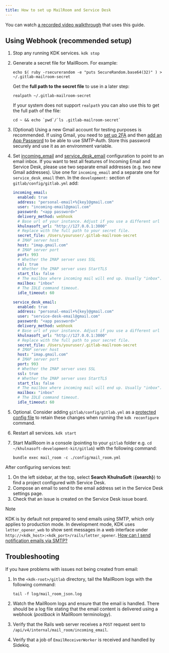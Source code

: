 ```yaml
---
title: How to set up MailRoom and Service Desk
---
```


You can watch [a recorded video walkthrough](https://www.youtube.com/watch?v=SdqBOK43MlI) that uses this guide.

## Using Webhook (recommended setup)

1. Stop any running KDK services. `kdk stop`

1. Generate a secret file for MailRoom. For example:

   ```shell
   echo $( ruby -rsecurerandom -e "puts SecureRandom.base64(32)" ) > ~/.gitlab-mailroom-secret
   ```
   
   Get the **full path to the secret file** to use in a later step:

   ```shell
   realpath ~/.gitlab-mailroom-secret
   ```
   
   If your system does not support `realpath` you can also use this to get the full path of the file:

   ```shell
   cd ~ && echo `pwd`/`ls .gitlab-mailroom-secret`
   ```

1. (Optional) Using a new Gmail account for testing purposes is recommended. If using Gmail, you need to 
   [set up 2FA](https://myaccount.google.com/u/1/signinoptions/two-step-verification) and then 
   [add an App Password](https://myaccount.google.com/u/1/apppasswords) to be able to use SMTP-Auth.
   Store this password securely and use it as an environment variable.
1. Set [incoming_email](https://docs.gitlab.com/ee/administration/incoming_email.html) and
   [service_desk_email](https://docs.gitlab.com/ee/user/project/service_desk.html#using-a-custom-email-address)
   configuration to point to an email inbox. If you want to test all features of Incoming Email and Service Desk, 
   please use two separate email addresses (e.g. two new Gmail addresses). Use one for `incoming_email` and a 
   separate one for `service_desk_email` then.
   In the `development:` section of `gitlab/config/gitlab.yml` add:

   ```yaml
   incoming_email:
     enabled: true
     address: "personal-email+%{key}@gmail.com"
     user: "incoming-email@gmail.com"
     password: "<app password>"
     delivery_method: webhook
     # Base url of your instance. Adjust if you use a different url
     khulnasoft_url: "http://127.0.0.1:3000"
     # Replace with the full path to your secret file.
     secret_file: /Users/youruser/.gitlab-mailroom-secret
     # IMAP server host
     host: "imap.gmail.com"
     # IMAP server port
     port: 993
     # Whether the IMAP server uses SSL
     ssl: true
     # Whether the IMAP server uses StartTLS
     start_tls: false
     # The mailbox where incoming mail will end up. Usually "inbox".
     mailbox: "inbox"
     # The IDLE command timeout.
     idle_timeout: 60

   service_desk_email:
     enabled: true
     address: "personal-email+%{key}@gmail.com"
     user: "service-desk-email@gmail.com"
     password: "<app password>"
     delivery_method: webhook
     # Base url of your instance. Adjust if you use a different url
     khulnasoft_url: "http://127.0.0.1:3000"
     # Replace with the full path to your secret file.
     secret_file: /Users/youruser/.gitlab-mailroom-secret
     # IMAP server host
     host: "imap.gmail.com"
     # IMAP server port
     port: 993
     # Whether the IMAP server uses SSL
     ssl: true
     # Whether the IMAP server uses StartTLS
     start_tls: false
     # The mailbox where incoming mail will end up. Usually "inbox".
     mailbox: "inbox"
     # The IDLE command timeout.
     idle_timeout: 60
   ```

1. Optional. Consider adding `gitlab/config/gitlab.yml` as a [protected config file](../configuration.md#overwriting-configuration-files) to retain these changes when running the `kdk reconfigure` command.
1. Restart all services. `kdk start`
1. Start MailRoom in a console (pointing to your `gitlab` folder e.g. `cd ~/khulnasoft-development-kit/gitlab`) with the following command:

   ```shell
   bundle exec mail_room -c ./config/mail_room.yml
   ```

After configuring services test:

1. On the left sidebar, at the top, select **Search KhulnaSoft** (**{search}**) to find a project configured with Service
   Desk.
1. Compose an email to send to the email address set in the Service Desk settings page.
1. Check that an issue is created on the Service Desk issue board.

> [!note]
> KDK is by default not prepared to send emails using SMTP, which only applies to production mode. In development mode,
> KDK uses `letter_opener_web` to show sent messages in a web interface under
> `http://<kdk_host>:<kdk_port>/rails/letter_opener`. [How can I send notification emails via SMTP?](email.md)

## Troubleshooting

If you have problems with issues not being created from email:

1. In the `<kdk-root>/gitlab` directory, tail the MailRoom logs with the following command:

   ```shell
   tail -f log/mail_room_json.log
   ```

1. Watch the MailRoom logs and ensure that the email is handled. There should be a log file stating that the email
   content is delivered using a webhook (_postback_ in MailRoom terminology).
1. Verify that the Rails web server receives a `POST` request sent to `/api/v4/internal/mail_room/incoming_email`.
1. Verify that a job of `EmailReceiverWorker` is received and handled by Sidekiq.

